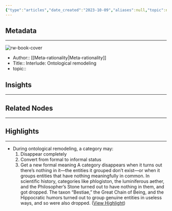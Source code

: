 ```yaml
---
{"type":"articles","date_created":"2023-10-09","aliases":null,"topic":null,"url":"https://metarationality.com/remodeling","layout":null,"banner":null,"dg-publish":true,"tags":null,"permalink":"/300-biblio/200-articles/interlude-ontological-remodeling/","dgPassFrontmatter":true,"created":"2023-10-20T12:44:22.000-05:00","updated":"2023-10-20T12:44:22.000-05:00"}
---
```


## Metadata
---
![rw-book-cover](https://metarationality.com/static/eggplant_favicon_32x32.png)
- Author:: [[Meta-rationality\|Meta-rationality]]
- Title:: Interlude: Ontological remodeling
- topic::  



## Insights
---
## Related Nodes
---

## Highlights 
---
- During ontological remodeling, a category may:
  1. Disappear completely
  2. Convert from formal to informal status
  3. Get a new formal meaning
  A category disappears when it turns out there’s nothing in it—the entities it grouped don’t exist—or when it groups entities that have nothing meaningfully in common. In scientific history, categories like phlogiston, the luminiferous aether, and the Philosopher’s Stone turned out to have nothing in them, and got dropped. The taxon “Bestiae,” the Great Chain of Being, and the Hippocratic humors turned out to group genuine entities in useless ways, and so were also dropped. ([View Highlight](https://read.readwise.io/read/01hcb4gysqpcrqzn96e829137g))
